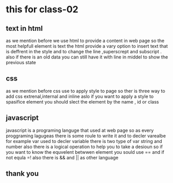 # this for class-02
## text in html 
as we mention before we use html to provide a content in web page so the most helpfull element is text 
the html provide a vary option to insert text that is deffrent in the style and to change the line ,superscrept and subscript .
also if there is an  old data you can still have it with line in middel to show the previous state
## css
as we mention before css use to apply style to page so ther is three way to add css extrenal,internal and inline 
aslo if you want to apply a style to spasifice element you should slect the element by the name , id or class  
## javascript
javascript is a programing languge that used at web page 
so as every proggraming lagugeas there is some roule to write it and to decler varealbe 
for example var used to decler variable 
there is two type of var string and number 
also there is a logical operation to help you to take a desioun
so if you want to know the equvelent betwwen element you sould use == and if not equla =! also there is && and || as other language 
## thank you 